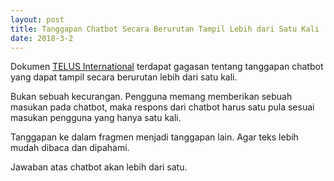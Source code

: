 ```yaml
---
layout: post
title: Tanggapan Chatbot Secara Berurutan Tampil Lebih dari Satu Kali
date: 2018-3-2
---
```

Dokumen [TELUS International](https://www.telusinternational.com/media/10-Grammar-Rules-for-Chat-Agents_TELUS-Intl_v2015.pdf) terdapat gagasan tentang tanggapan chatbot yang dapat tampil secara berurutan lebih dari satu kali.

Bukan sebuah kecurangan. Pengguna memang memberikan sebuah masukan pada chatbot, maka respons dari chatbot harus satu pula sesuai masukan pengguna yang hanya satu kali.

Tanggapan ke dalam fragmen menjadi tanggapan lain. Agar teks lebih mudah dibaca dan dipahami.

Jawaban atas chatbot akan lebih dari satu.
